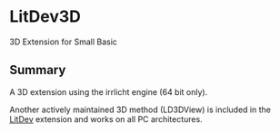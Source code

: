 # LitDev3D
3D Extension for Small Basic
## Summary
A 3D extension using the irrlicht engine (64 bit only).

Another actively maintained 3D method (LD3DView) is included in the [LitDev](https://github.com/litdev1/LitDev) extension and works on all PC architectures.
